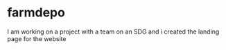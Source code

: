 # farmdepo
I am working on a project with a team on an SDG and i created the landing page for the website
